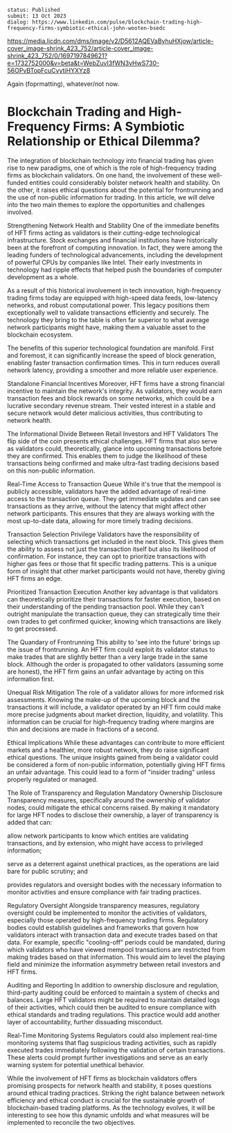 ```
status: Published
submit: 13 Oct 2023
dialog: https://www.linkedin.com/pulse/blockchain-trading-high-frequency-firms-symbiotic-ethical-john-wooten-bsedc
```
https://media.licdn.com/dms/image/v2/D5612AQEVaByhuHXjow/article-cover_image-shrink_423_752/article-cover_image-shrink_423_752/0/1697197849621?e=1732752000&v=beta&t=WebZuvI3fWN3vHwS730-56OPvBTopFcuCvytiHYXYz8

Again (foprmatting), whatever/not now.

# Blockchain Trading and High-Frequency Firms: A Symbiotic Relationship or Ethical Dilemma?

The integration of blockchain technology into financial trading has given rise to new paradigms, one of which is the role of high-frequency trading firms as blockchain validators. On one hand, the involvement of these well-funded entities could considerably bolster network health and stability. On the other, it raises ethical questions about the potential for frontrunning and the use of non-public information for trading. In this article, we will delve into the two main themes to explore the opportunities and challenges involved.

Strengthening Network Health and Stability
One of the immediate benefits of HFT firms acting as validators is their cutting-edge technological infrastructure. Stock exchanges and financial institutions have historically been at the forefront of computing innovation. In fact, they were among the leading funders of technological advancements, including the development of powerful CPUs by companies like Intel. Their early investments in technology had ripple effects that helped push the boundaries of computer development as a whole.

As a result of this historical involvement in tech innovation, high-frequency trading firms today are equipped with high-speed data feeds, low-latency networks, and robust computational power. This legacy positions them exceptionally well to validate transactions efficiently and securely. The technology they bring to the table is often far superior to what average network participants might have, making them a valuable asset to the blockchain ecosystem.

The benefits of this superior technological foundation are manifold. First and foremost, it can significantly increase the speed of block generation, enabling faster transaction confirmation times. This in turn reduces overall network latency, providing a smoother and more reliable user experience.

Standalone Financial Incentives
Moreover, HFT firms have a strong financial incentive to maintain the network's integrity. As validators, they would earn transaction fees and block rewards on some networks, which could be a lucrative secondary revenue stream. Their vested interest in a stable and secure network would deter malicious activities, thus contributing to network health.

The Informational Divide Between Retail Investors and HFT Validators
The flip side of the coin presents ethical challenges. HFT firms that also serve as validators could, theoretically, glance into upcoming transactions before they are confirmed. This enables them to judge the likelihood of these transactions being confirmed and make ultra-fast trading decisions based on this non-public information.

Real-Time Access to Transaction Queue
While it's true that the mempool is publicly accessible, validators have the added advantage of real-time access to the transaction queue. They get immediate updates and can see transactions as they arrive, without the latency that might affect other network participants. This ensures that they are always working with the most up-to-date data, allowing for more timely trading decisions.

Transaction Selection Privilege
Validators have the responsibility of selecting which transactions get included in the next block. This gives them the ability to assess not just the transaction itself but also its likelihood of confirmation. For instance, they can opt to prioritize transactions with higher gas fees or those that fit specific trading patterns. This is a unique form of insight that other market participants would not have, thereby giving HFT firms an edge.

Prioritized Transaction Execution
Another key advantage is that validators can theoretically prioritize their transactions for faster execution, based on their understanding of the pending transaction pool. While they can't outright manipulate the transaction queue, they can strategically time their own trades to get confirmed quicker, knowing which transactions are likely to get processed.

The Quandary of Frontrunning
This ability to 'see into the future' brings up the issue of frontrunning. An HFT firm could exploit its validator status to make trades that are slightly better than a very large trade in the same block. Although the order is propagated to other validators (assuming some are honest), the HFT firm gains an unfair advantage by acting on this information first.

Unequal Risk Mitigation
The role of a validator allows for more informed risk assessments. Knowing the make-up of the upcoming block and the transactions it will include, a validator operated by an HFT firm could make more precise judgments about market direction, liquidity, and volatility. This information can be crucial for high-frequency trading where margins are thin and decisions are made in fractions of a second.

Ethical Implications
While these advantages can contribute to more efficient markets and a healthier, more robust network, they do raise significant ethical questions. The unique insights gained from being a validator could be considered a form of non-public information, potentially giving HFT firms an unfair advantage. This could lead to a form of "insider trading" unless properly regulated or managed.

The Role of Transparency and Regulation
Mandatory Ownership Disclosure
Transparency measures, specifically around the ownership of validator nodes, could mitigate the ethical concerns raised. By making it mandatory for large HFT nodes to disclose their ownership, a layer of transparency is added that can:

allow network participants to know which entities are validating transactions, and by extension, who might have access to privileged information;

serve as a deterrent against unethical practices, as the operations are laid bare for public scrutiny; and

provides regulators and oversight bodies with the necessary information to monitor activities and ensure compliance with fair trading practices.

Regulatory Oversight
Alongside transparency measures, regulatory oversight could be implemented to monitor the activities of validators, especially those operated by high-frequency trading firms. Regulatory bodies could establish guidelines and frameworks that govern how validators interact with transaction data and execute trades based on that data. For example, specific "cooling-off" periods could be mandated, during which validators who have viewed mempool transactions are restricted from making trades based on that information. This would aim to level the playing field and minimize the information asymmetry between retail investors and HFT firms.

Auditing and Reporting
In addition to ownership disclosure and regulation, third-party auditing could be enforced to maintain a system of checks and balances. Large HFT validators might be required to maintain detailed logs of their activities, which could then be audited to ensure compliance with ethical standards and trading regulations. This practice would add another layer of accountability, further dissuading misconduct.

Real-Time Monitoring Systems
Regulators could also implement real-time monitoring systems that flag suspicious trading activities, such as rapidly executed trades immediately following the validation of certain transactions. These alerts could prompt further investigations and serve as an early warning system for potential unethical behavior.



While the involvement of HFT firms as blockchain validators offers promising prospects for network health and stability, it poses questions around ethical trading practices. Striking the right balance between network efficiency and ethical conduct is crucial for the sustainable growth of blockchain-based trading platforms. As the technology evolves, it will be interesting to see how this dynamic unfolds and what measures will be implemented to reconcile the two objectives.